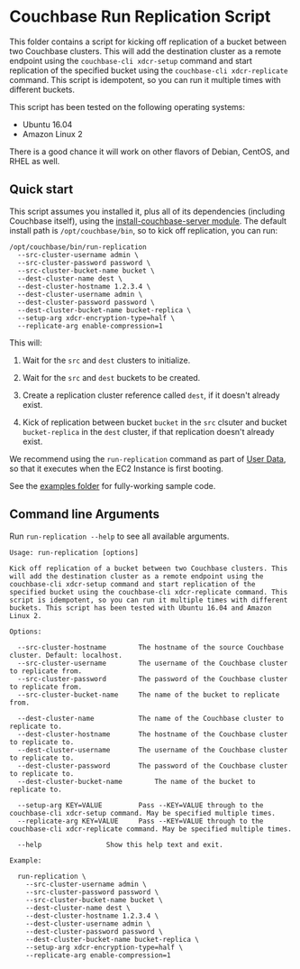# Couchbase Run Replication Script

This folder contains a script for kicking off replication of a bucket between two Couchbase clusters. This will add
the destination cluster as a remote endpoint using the `couchbase-cli xdcr-setup` command and start replication of
the specified bucket using the `couchbase-cli xdcr-replicate` command. This script is idempotent, so you can run it
multiple times with different buckets.

This script has been tested on the following operating systems:

* Ubuntu 16.04
* Amazon Linux 2

There is a good chance it will work on other flavors of Debian, CentOS, and RHEL as well.




## Quick start

This script assumes you installed it, plus all of its dependencies (including Couchbase itself), using the
[install-couchbase-server module](https://github.com/gruntwork-io/terraform-aws-couchbase/tree/main/modules/install-couchbase-server).
The default install path is `/opt/couchbase/bin`, so to kick off replication, you can run:

```
/opt/couchbase/bin/run-replication
  --src-cluster-username admin \
  --src-cluster-password password \
  --src-cluster-bucket-name bucket \
  --dest-cluster-name dest \
  --dest-cluster-hostname 1.2.3.4 \
  --dest-cluster-username admin \
  --dest-cluster-password password \
  --dest-cluster-bucket-name bucket-replica \
  --setup-arg xdcr-encryption-type=half \
  --replicate-arg enable-compression=1
```

This will:

1. Wait for the `src` and `dest` clusters to initialize.

1. Wait for the `src` and `dest` buckets to be created.

1. Create a replication cluster reference called `dest`, if it doesn't already exist.

1. Kick of replication between bucket `bucket` in the `src` clsuter and bucket `bucket-replica` in the `dest` cluster,
   if that replication doesn't already exist.

We recommend using the `run-replication` command as part of [User
Data](http://docs.aws.amazon.com/AWSEC2/latest/UserGuide/user-data.html#user-data-shell-scripts), so that it executes
when the EC2 Instance is first booting.

See the [examples folder](https://github.com/gruntwork-io/terraform-aws-couchbase/tree/main/examples) for
fully-working sample code.




## Command line Arguments

Run `run-replication --help` to see all available arguments.

```
Usage: run-replication [options]

Kick off replication of a bucket between two Couchbase clusters. This will add the destination cluster as a remote endpoint using the couchbase-cli xdcr-setup command and start replication of the specified bucket using the couchbase-cli xdcr-replicate command. This script is idempotent, so you can run it multiple times with different buckets. This script has been tested with Ubuntu 16.04 and Amazon Linux 2.

Options:

  --src-cluster-hostname		The hostname of the source Couchbase cluster. Default: localhost.
  --src-cluster-username		The username of the Couchbase cluster to replicate from.
  --src-cluster-password		The password of the Couchbase cluster to replicate from.
  --src-cluster-bucket-name		The name of the bucket to replicate from.

  --dest-cluster-name			The name of the Couchbase cluster to replicate to.
  --dest-cluster-hostname		The hostname of the Couchbase cluster to replicate to.
  --dest-cluster-username		The username of the Couchbase cluster to replicate to.
  --dest-cluster-password		The password of the Couchbase cluster to replicate to.
  --dest-cluster-bucket-name		The name of the bucket to replicate to.

  --setup-arg KEY=VALUE			Pass --KEY=VALUE through to the couchbase-cli xdcr-setup command. May be specified multiple times.
  --replicate-arg KEY=VALUE		Pass --KEY=VALUE through to the couchbase-cli xdcr-replicate command. May be specified multiple times.

  --help				Show this help text and exit.

Example:

  run-replication \
    --src-cluster-username admin \
    --src-cluster-password password \
    --src-cluster-bucket-name bucket \
    --dest-cluster-name dest \
    --dest-cluster-hostname 1.2.3.4 \
    --dest-cluster-username admin \
    --dest-cluster-password password \
    --dest-cluster-bucket-name bucket-replica \
    --setup-arg xdcr-encryption-type=half \
    --replicate-arg enable-compression=1
```

